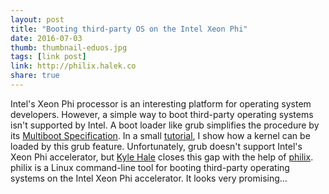 ```yaml
---
layout: post
title: "Booting third-party OS on the Intel Xeon Phi"
date: 2016-07-03
thumb: thumbnail-eduos.jpg
tags: [link post]
link: http://philix.halek.co
share: true
---
```


Intel's Xeon Phi processor is an interesting platform for operating system developers.
However, a simple way to boot third-party operating systems isn't supported by Intel.
A boot loader like grub simplifies the procedure by its [Multiboot Specification](http://www.gnu.org/software/grub/manual/multiboot/).
In a small [tutorial](https://techblog.lankes.org/tutorials/smallest-helloworld-of-the-world-or-not/), I show how a kernel can be loaded by this grub feature.
Unfortunately, grub doesn't support Intel's Xeon Phi accelerator, but [Kyle Hale](http://halek.co) closes this gap with the help of [philix](http://philix.halek.co).
philix is a Linux command-line tool for booting third-party operating systems on the Intel Xeon Phi accelerator.
It looks very promising...
